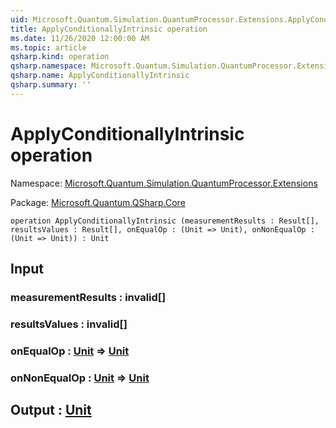 ```yaml
---
uid: Microsoft.Quantum.Simulation.QuantumProcessor.Extensions.ApplyConditionallyIntrinsic
title: ApplyConditionallyIntrinsic operation
ms.date: 11/26/2020 12:00:00 AM
ms.topic: article
qsharp.kind: operation
qsharp.namespace: Microsoft.Quantum.Simulation.QuantumProcessor.Extensions
qsharp.name: ApplyConditionallyIntrinsic
qsharp.summary: ''
---
```


# ApplyConditionallyIntrinsic operation

Namespace: [Microsoft.Quantum.Simulation.QuantumProcessor.Extensions](xref:Microsoft.Quantum.Simulation.QuantumProcessor.Extensions)

Package: [Microsoft.Quantum.QSharp.Core](https://nuget.org/packages/Microsoft.Quantum.QSharp.Core)




```qsharp
operation ApplyConditionallyIntrinsic (measurementResults : Result[], resultsValues : Result[], onEqualOp : (Unit => Unit), onNonEqualOp : (Unit => Unit)) : Unit
```


## Input

### measurementResults : __invalid<Result>__[]




### resultsValues : __invalid<Result>__[]




### onEqualOp : [Unit](xref:microsoft.quantum.lang-ref.unit) => [Unit](xref:microsoft.quantum.lang-ref.unit) 




### onNonEqualOp : [Unit](xref:microsoft.quantum.lang-ref.unit) => [Unit](xref:microsoft.quantum.lang-ref.unit) 





## Output : [Unit](xref:microsoft.quantum.lang-ref.unit)

